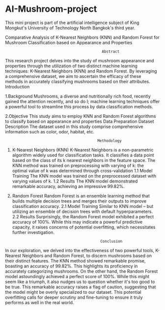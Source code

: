# AI-Mushroom-project
This mini project is part of the artificial intelligence subject of King Mongkut's University of Technology North Bangkok's third year.

Comparative Analysis of K-Nearest Neighbors (KNN) and Random Forest for Mushroom Classification based on Appearance and Properties



                                                Abstract
This research project delves into the study of mushroom appearance and properties through the 
utilization of two distinct machine learning techniques: K-Nearest Neighbors (KNN) and Random Forest. 
By leveraging a comprehensive dataset, we aim to ascertain the efficacy of these methods in accurately 
classifying mushrooms based on their attributes.
Introduction

1.Background
Mushrooms, a diverse and nutritionally rich food, recently gained the attention recently, and so do I; 
machine learning techniques offer a powerful tool to streamline this process by data classification 
methods.

2.Objective
This study aims to employ KNN and Random Forest algorithms to classify based on appearance and 
properties
Data Preparation
Dataset Description
The dataset used in this study comprise comprehensive information such as color, odor, habitat, etc.

                                              Methodology

1. K-Nearest Neighbors (KNN)
K-Nearest Neighbors is a non-parametric algorithm widely used for classification tasks. It classifies a data 
point based on the class of its k nearest neighbors in the feature space. The KNN method was trained on 
preprocessing with varying of k: the optimal value of k was determined through cross-validation
1.1 Model Training
The KNN model was trained on the preprocessed dataset with varying values of k.
1.2 Results
The KNN model demonstrated remarkable accuracy, achieving an impressive 99.82%.

2. Random Forest
Random Forest is an ensemble learning method that builds multiple decision trees and merges their 
outputs to improve classification accuracy.
2.1 Model Training
Similar to KNN model – but utilizing an ensemble of decision trees with default hyperparameters.
2.2 Results
Surprisingly, the Random Forest model exhibited a perfect accuracy of 100%. While this may indicate a 
powerful predictive capacity, it raises concerns of potential overfitting, which necessitates further 
investigation.

                                               Conclusion
In our exploration, we delved into the effectiveness of two powerful tools, K-Nearest Neighbors 
and Random Forest, to discern mushrooms based on their distinct features. The KNN method showed 
remarkable promise, boasting an accuracy of 99.82%. This highlights its proficiency in accurately 
categorizing mushrooms. On the other hand, the Random Forest model astoundingly achieved a perfect 
score of 100%. While this might seem like a triumph, it also nudges us to question whether it's too good 
to be true. This remarkable accuracy raises a flag of caution, suggesting that the model might be overly 
specialized to our dataset. This potential overfitting calls for deeper scrutiny and fine-tuning to ensure it 
truly performs as well in the real world.
